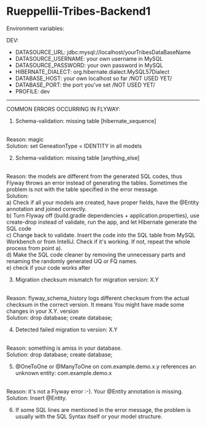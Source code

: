 # Rueppellii-Tribes-Backend1

Environment variables:

DEV:

- DATASOURCE_URL: jdbc:mysql://localhost/yourTribesDataBaseName
- DATASOURCE_USERNAME: your own username in MySQL
- DATASOURCE_PASSWORD: your own password in MySQL
- HIBERNATE_DIALECT: org.hibernate.dialect.MySQL57Dialect
- DATABASE_HOST: your own localhost so far /NOT USED YET/
- DATABASE_PORT: the port you've set /NOT USED YET/
- PROFILE: dev
 _________________________________________________________________

COMMON ERRORS OCCURRING IN FLYWAY:

1)	Schema-validation: missing table [hibernate_sequence]
<br>
Reason: magic
<br>
Solution: set GeneationType = IDENTITY in all models

2)	Schema-validation: missing table [anything_else] 
<br>
Reason: the models are different from the generated SQL codes,
thus Flyway throws an error instead of generating the tables.
Sometimes the problem is not with the table specified in the
error message.
<br>
Solution:
<br>
a) Check if all your models are created, have proper fields, have the @Entity annotation and joined correctly.
<br>
b) Turn Flyway off (build.gradle dependencies + application.properties), use create-drop instead of validate, run the app, and let Hibernate generate the SQL code
<br>
c) Change back to validate. Insert the code into the SQL table from MySQL Workbench or from IntelliJ. 
Check if it's working. If not, repeat the whole process from point a).
<br>
d) Make the SQL code cleaner by removing the unnecessary parts and renaming the
randomly generated UQ or FQ names.
<br>
e) check if your code works after 

3)	Migration checksum mismatch for migration version: X.Y
<br>
Reason: flyway_schema_history logs different checksum from the actual checksum in the correct version.
It means You might have made some changes in your X.Y. version
<br>
Solution: drop database; create database;

4)	Detected failed migration to version: X.Y
<br>
Reason: something is amiss in your database.
<br>
Solution: drop database; create database;

5)	@OneToOne or @ManyToOne on com.example.demo.x.y references an unknown entity: com.example.demo.x
<br>
Reason: it's not a Flyway error :-). Your @Entity annotation is missing.
<br>
Solution: Insert @Entity.

6) If some SQL lines are mentioned in the error message, the problem is usually with the SQL Syntax itself or your model structure.